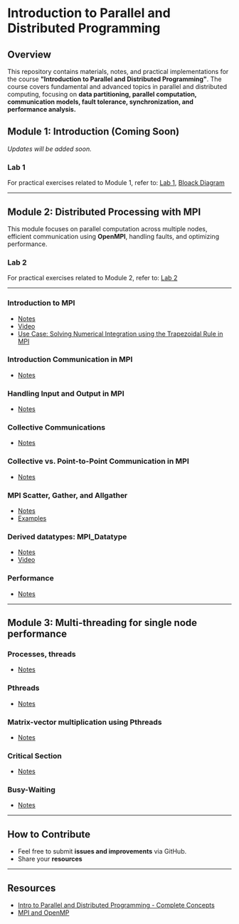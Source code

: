 # **Introduction to Parallel and Distributed Programming**

## **Overview**
This repository contains materials, notes, and practical implementations for the course **"Introduction to Parallel and Distributed Programming"**. The course covers fundamental and advanced topics in parallel and distributed computing, focusing on **data partitioning, parallel computation, communication models, fault tolerance, synchronization, and performance analysis.**

## **Module 1: Introduction (Coming Soon)**
_Updates will be added soon._

### **Lab 1**
For practical exercises related to Module 1, refer to: [Lab 1](https://github.com/sachugowda/pds-bits/blob/main/lab/lab1.md), [Bloack Diagram ](https://github.com/sachugowda/pds-bits/blob/main/lab/IPC_PIPE_RPC.pdf) 

---

## **Module 2: Distributed Processing with MPI**
This module focuses on parallel computation across multiple nodes, efficient communication using **OpenMPI**, handling faults, and optimizing performance.

### **Lab 2**
For practical exercises related to Module 2, refer to: [Lab 2](https://github.com/sachugowda/pds-bits/blob/main/lab/lab2.md)

---
### **Introduction to MPI**
- [Notes](https://github.com/sachugowda/pds-bits/blob/main/CS4/01_Intro_MPI.md)
- [Video](https://www.youtube.com/watch?v=AXs5BCectDM&t=330s)
- [Use Case: Solving Numerical Integration using the Trapezoidal Rule in MPI](https://github.com/sachugowda/pds-bits/blob/main/CS4/03_Usecase_MPI%20can%20be%20used%20for%20numerical%20integration.md) 
### **Introduction Communication in MPI**
- [Notes](https://github.com/sachugowda/pds-bits/blob/main/CS4/02_Communication_Intro.md)
### **Handling Input and Output in MPI**
- [Notes](https://github.com/sachugowda/pds-bits/blob/main/CS4/04_input%26output.md)
### **Collective Communications**
- [Notes](https://wgropp.cs.illinois.edu/courses/cs598-s15/lectures/lecture29.pdf)
### **Collective vs. Point-to-Point Communication in MPI**
- [Notes](https://github.com/sachugowda/pds-bits/blob/main/CS4/05_point-to-point_vs_collective.md)
### **MPI Scatter, Gather, and Allgather**
- [Notes](https://mpitutorial.com/tutorials/mpi-scatter-gather-and-allgather/)
- [Examples](https://enccs.github.io/intermediate-mpi/collective-communication-pt2/#exercise-scatter-and-gather-1)
### **Derived datatypes: MPI_Datatype**
- [Notes](https://enccs.github.io/intermediate-mpi/derived-datatypes-pt2/)
- [Video](https://www.youtube.com/watch?v=diRQmPlBhuo)
### **Performance**
- [Notes](https://github.com/sachugowda/pds-bits/blob/main/CS4/06_performance.md)

---
## **Module 3: Multi-threading for single node performance**

### **Processes, threads**
- [Notes](https://www.geeksforgeeks.org/difference-between-process-and-thread/)

### **Pthreads**
- [Notes](https://github.com/sachugowda/pds-bits/blob/main/CS5/pthreds.md)
  
### **Matrix-vector multiplication using Pthreads**
- [Notes](https://github.com/sachugowda/pds-bits/blob/main/CS5/vectmulpt.md)

### **Critical Section**
- [Notes](https://github.com/sachugowda/pds-bits/blob/main/CS5/criticalsections.md)

### **Busy-Waiting**
- [Notes](https://github.com/sachugowda/pds-bits/blob/main/CS5/busy-waiting.md) 
---


## **How to Contribute**
- Feel free to submit **issues and improvements** via GitHub.
- Share your **resources**

---
## **Resources**
- [Intro to Parallel and Distributed Programming - Complete Concepts](https://github.com/amreshcode/BITS-WILP-CloudComputing/tree/main/Intro%20to%20Parallel%20and%20Distributed%20Programming)
- [MPI and OpenMP](https://princetonuniversity.github.io/PUbootcamp/sessions/parallel-programming/Intro_PP_bootcamp_2018.pdf)

